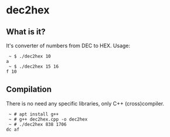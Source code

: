 # dec2hex

## What is it?

It's converter of numbers from DEC to HEX. Usage:
```
 ~ $ ./dec2hex 10
a
 ~ $ ./dec2hex 15 16
f 10
```

## Compilation

There is no need any specific libraries, only C++ (cross)compiler.
```
 ~ # apt install g++
 ~ # g++ dec2hex.cpp -o dec2hex
 ~ # ./dec2hex 838 1706
dc af
```
